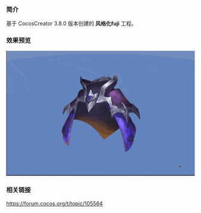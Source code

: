 ### 简介
基于 CocosCreator 3.8.0 版本创建的 **风格化fuji** 工程。

### 效果预览
![image](../../../gif/202209/2022092301.gif)

### 相关链接
https://forum.cocos.org/t/topic/105564